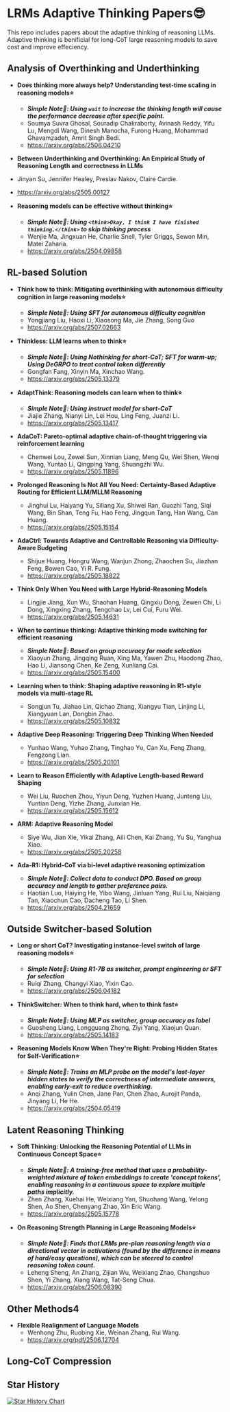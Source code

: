 # LRMs Adaptive Thinking Papers😎

This repo includes papers about the adaptive thinking of reasoning LLMs. Adaptive thinking is benificial for long-CoT  large reasoning models to save cost and improve effeciency.

## Analysis of Overthinking and Underthinking

* **Does thinking more always help? Understanding test-time scaling in reasoning models⭐**
  * ***Simple Note📕: Using `wait` to increase the thinking length will cause the performance decrease after specific point.***
  * Soumya Suvra Ghosal, Souradip Chakraborty, Avinash Reddy, Yifu Lu, Mengdi Wang, Dinesh Manocha, Furong Huang, Mohammad Ghavamzadeh, Amrit Singh Bedi.
  * https://arxiv.org/abs/2506.04210

*  **Between Underthinking and Overthinking: An Empirical Study of Reasoning Length and correctness in LLMs**
  * Jinyan Su, Jennifer Healey, Preslav Nakov, Claire Cardie.
  * https://arxiv.org/abs/2505.00127

* **Reasoning models can be effective without thinking⭐**
  * ***Simple Note📕: Using `<think>Okay, I think I have finished thinking.</think>` to skip thinking process***
  * Wenjie Ma, Jingxuan He, Charlie Snell, Tyler Griggs, Sewon Min, Matei Zaharia.
  * https://arxiv.org/abs/2504.09858

## RL-based Solution

* **Think how to think: Mitigating overthinking with autonomous difficulty cognition in large reasoning models⭐**
  * ***Simple Note📕: Using SFT for autonomous difficulty cognition***
  * Yongjiang Liu, Haoxi Li, Xiaosong Ma, Jie Zhang, Song Guo
  * https://arxiv.org/abs/2507.02663

* **Thinkless: LLM learns when to think⭐**
  * ***Simple Note📕: Using Nothinking for short-CoT; SFT for warm-up; Using DeGRPO to treat control token differently***
  * Gongfan Fang, Xinyin Ma, Xinchao Wang.
  * https://arxiv.org/abs/2505.13379

* **AdaptThink: Reasoning models can learn when to think⭐** 
  * ***Simple Note📕: Using instruct model for short-CoT***
  * Jiajie Zhang, Nianyi Lin, Lei Hou, Ling Feng, Juanzi Li.
  * https://arxiv.org/abs/2505.13417

* **AdaCoT: Pareto-optimal adaptive chain-of-thought triggering via reinforcement learning**
  * Chenwei Lou, Zewei Sun, Xinnian Liang, Meng Qu, Wei Shen, Wenqi Wang, Yuntao Li, Qingping Yang, Shuangzhi Wu.
  * https://arxiv.org/abs/2505.11896

* **Prolonged Reasoning Is Not All You Need: Certainty-Based Adaptive Routing for Efficient LLM/MLLM Reasoning**
  * Jinghui Lu, Haiyang Yu, Siliang Xu, Shiwei Ran, Guozhi Tang, Siqi Wang, Bin Shan, Teng Fu, Hao Feng, Jingqun Tang, Han Wang, Can Huang.
  * https://arxiv.org/abs/2505.15154

* **AdaCtrl: Towards Adaptive and Controllable Reasoning via Difficulty-Aware Budgeting**
  * Shijue Huang, Hongru Wang, Wanjun Zhong, Zhaochen Su, Jiazhan Feng, Bowen Cao, Yi R. Fung.
  * https://arxiv.org/abs/2505.18822

* **Think Only When You Need with Large Hybrid-Reasoning Models**
  * Lingjie Jiang, Xun Wu, Shaohan Huang, Qingxiu Dong, Zewen Chi, Li Dong, Xingxing Zhang, Tengchao Lv, Lei Cui, Furu Wei.
  * https://arxiv.org/abs/2505.14631

* **When to continue thinking: Adaptive thinking mode switching for efficient reasoning**
  * ***Simple Note📕: Based on group accuracy for mode selection***
  * Xiaoyun Zhang, Jingqing Ruan, Xing Ma, Yawen Zhu, Haodong Zhao, Hao Li, Jiansong Chen, Ke Zeng, Xunliang Cai.
  * https://arxiv.org/abs/2505.15400

* **Learning when to think: Shaping adaptive reasoning in R1-style models via multi-stage RL**
  * Songjun Tu, Jiahao Lin, Qichao Zhang, Xiangyu Tian, Linjing Li, Xiangyuan Lan, Dongbin Zhao.
  * https://arxiv.org/abs/2505.10832

* **Adaptive Deep Reasoning: Triggering Deep Thinking When Needed**
  * Yunhao Wang, Yuhao Zhang, Tinghao Yu, Can Xu, Feng Zhang, Fengzong Lian.
  * https://arxiv.org/abs/2505.20101

* **Learn to Reason Efficiently with Adaptive Length-based Reward Shaping**
  * Wei Liu, Ruochen Zhou, Yiyun Deng, Yuzhen Huang, Junteng Liu, Yuntian Deng, Yizhe Zhang, Junxian He.
  * https://arxiv.org/abs/2505.15612

* **ARM: Adaptive Reasoning Model**
  * Siye Wu, Jian Xie, Yikai Zhang, Aili Chen, Kai Zhang, Yu Su, Yanghua Xiao.
  * https://arxiv.org/abs/2505.20258

* **Ada-R1: Hybrid-CoT via bi-level adaptive reasoning optimization**
  * ***Simple Note📕: Collect data to conduct DPO. Based on group accuracy and length to gather preference pairs.***
  * Haotian Luo, Haiying He, Yibo Wang, Jinluan Yang, Rui Liu, Naiqiang Tan, Xiaochun Cao, Dacheng Tao, Li Shen.
  * https://arxiv.org/abs/2504.21659




## Outside Switcher-based Solution

* **Long or short CoT? Investigating instance-level switch of large reasoning models⭐**
  * ***Simple Note📕: Using R1-7B as switcher, prompt engineering or SFT for selection***
  * Ruiqi Zhang, Changyi Xiao, Yixin Cao.
  * https://arxiv.org/abs/2506.04182

* **ThinkSwitcher: When to think hard, when to think fast⭐**
  * ***Simple Note📕: Using MLP as switcher, group accuracy as label***
  * Guosheng Liang, Longguang Zhong, Ziyi Yang, Xiaojun Quan.
  * https://arxiv.org/abs/2505.14183


* **Reasoning Models Know When They're Right: Probing Hidden States for Self-Verification⭐**
  * ***Simple Note📕: Trains an MLP probe on the model's last-layer hidden states to verify the correctness of intermediate answers, enabling early-exit to reduce overthinking.***
  * Anqi Zhang, Yulin Chen, Jane Pan, Chen Zhao, Aurojit Panda, Jinyang Li, He He.
  * https://arxiv.org/abs/2504.05419


  

## Latent Reasoning Thinking

* **Soft Thinking: Unlocking the Reasoning Potential of LLMs in Continuous Concept Space⭐**
  * ***Simple Note📕: A training-free method that uses a probability-weighted mixture of token embeddings to create 'concept tokens', enabling reasoning in a continuous space to explore multiple paths implicitly.***
  * Zhen Zhang, Xuehai He, Weixiang Yan, Shuohang Wang, Yelong Shen, Ao Shen, Chenyang Zhao, Xin Eric Wang.
  * https://arxiv.org/abs/2505.15778


* **On Reasoning Strength Planning in Large Reasoning Models⭐**
  * ***Simple Note📕: Finds that LRMs pre-plan reasoning length via a directional vector in activations (found by the difference in means of hard/easy questions), which can be steered to control reasoning token count.***
  * Leheng Sheng, An Zhang, Zijian Wu, Weixiang Zhao, Changshuo Shen, Yi Zhang, Xiang Wang, Tat-Seng Chua.
  * https://arxiv.org/abs/2506.08390


## Other Methods4
* **Flexible Realignment of Language Models**
  * Wenhong Zhu, Ruobing Xie, Weinan Zhang, Rui Wang.
  * https://arxiv.org/pdf/2506.12704
## Long-CoT Compression

## Star History

[![Star History Chart](https://api.star-history.com/svg?repos=Trae1ounG/Awesome-LLM-Adaptive-Thinking&type=Date)](https://star-history.com/#Trae1ounG/Awesome-LLM-Adaptive-Thinking&Date)